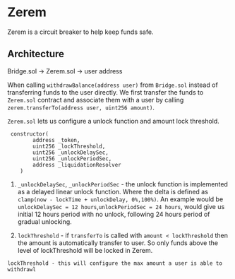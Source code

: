 # Zerem

Zerem is a circuit breaker to help keep funds safe.

## Architecture

Bridge.sol -> Zerem.sol -> user address

When calling `withdrawBalance(address user)` from `Bridge.sol` instead of transferring funds to the user directly.
We first transfer the funds to `Zerem.sol` contract and associate them with a user by calling `zerem.transferTo(address user, uint256 amount)`.

`Zerem.sol` lets us configure a unlock function and amount lock threshold.

```
 constructor(
        address _token,
        uint256 _lockThreshold,
        uint256 _unlockDelaySec,
        uint256 _unlockPeriodSec,
        address _liquidationResolver
    )
```
1. `_unlockDelaySec`, `_unlockPeriodSec` - the unlock function is implemented as a delayed linear unlock function.
Where the delta is defined as `clamp(now - lockTime + unlockDelay, 0%,100%)`.
An example would be `unlockDelaySec = 12 hours`,`unlockPeriodSec = 24 hours`, would give us initial 12 hours period with no unlock, following 24 hours period of gradual unlocking.

2. `lockThreshold` - if `transferTo` is called with `amount < lockThreshold` then the amount is automatically transfer to user. So only funds above the level of lockThreshold will be locked in Zerem.

```
lockThreshold - this will configure the max amount a user is able to withdrawl 
